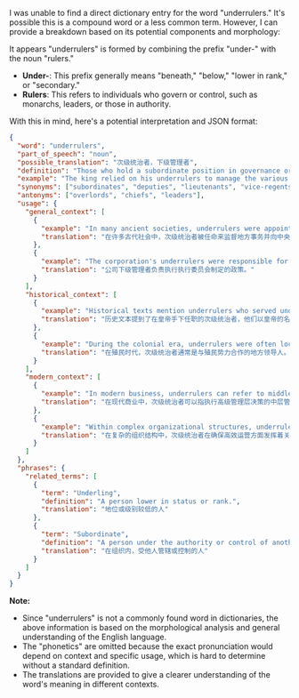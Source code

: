 I was unable to find a direct dictionary entry for the word "underrulers." It's possible this is a compound word or a less common term. However, I can provide a breakdown based on its potential components and morphology:

It appears "underrulers" is formed by combining the prefix "under-" with the noun "rulers."

*   **Under-**: This prefix generally means "beneath," "below," "lower in rank," or "secondary."
*   **Rulers**: This refers to individuals who govern or control, such as monarchs, leaders, or those in authority.

With this in mind, here's a potential interpretation and JSON format:

```json
{
  "word": "underrulers",
  "part_of_speech": "noun",
  "possible_translation": "次级统治者，下级管理者",
  "definition": "Those who hold a subordinate position in governance or authority; secondary or lower-ranking rulers.",
  "example": "The king relied on his underrulers to manage the various provinces of the kingdom.",
  "synonyms": ["subordinates", "deputies", "lieutenants", "vice-regents"],
  "antonyms": ["overlords", "chiefs", "leaders"],
  "usage": {
    "general_context": [
      {
        "example": "In many ancient societies, underrulers were appointed to oversee local affairs and report to the central government.",
        "translation": "在许多古代社会中，次级统治者被任命来监督地方事务并向中央政府报告。"
      },
      {
        "example": "The corporation's underrulers were responsible for implementing the policies set by the executive board.",
        "translation": "公司下级管理者负责执行执行委员会制定的政策。"
      }
    ],
    "historical_context": [
      {
        "example": "Historical texts mention underrulers who served under emperors, managing territories and armies in their name.",
        "translation": "历史文本提到了在皇帝手下任职的次级统治者，他们以皇帝的名义管理领土和军队。"
      },
      {
        "example": "During the colonial era, underrulers were often local leaders who collaborated with the colonial powers.",
        "translation": "在殖民时代，次级统治者通常是与殖民势力合作的地方领导人。"
      }
    ],
    "modern_context": [
      {
        "example": "In modern business, underrulers can refer to middle management who execute the decisions of senior executives.",
        "translation": "在现代商业中，次级统治者可以指执行高级管理层决策的中层管理人员。"
      },
      {
        "example": "Within complex organizational structures, underrulers play a crucial role in ensuring efficient operations.",
        "translation": "在复杂的组织结构中，次级统治者在确保高效运营方面发挥着关键作用。"
      }
    ]
  },
  "phrases": {
    "related_terms": [
      {
        "term": "Underling",
        "definition": "A person lower in status or rank.",
        "translation": "地位或级别较低的人"
      },
      {
        "term": "Subordinate",
        "definition": "A person under the authority or control of another within an organization.",
        "translation": "在组织内，受他人管辖或控制的人"
      }
    ]
  }
}
```

**Note:**

*   Since "underrulers" is not a commonly found word in dictionaries, the above information is based on the morphological analysis and general understanding of the English language.
*   The "phonetics" are omitted because the exact pronunciation would depend on context and specific usage, which is hard to determine without a standard definition.
*   The translations are provided to give a clearer understanding of the word's meaning in different contexts.
 